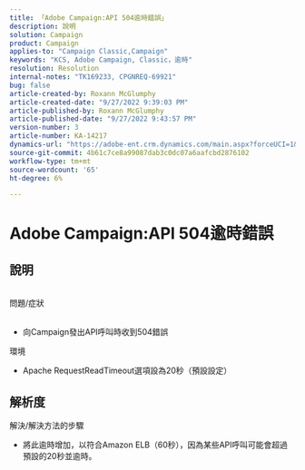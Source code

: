 ```yaml
---
title: 「Adobe Campaign:API 504逾時錯誤」
description: 說明
solution: Campaign
product: Campaign
applies-to: "Campaign Classic,Campaign"
keywords: "KCS, Adobe Campaign, Classic，逾時"
resolution: Resolution
internal-notes: "TK169233, CPGNREQ-69921"
bug: false
article-created-by: Roxann McGlumphy
article-created-date: "9/27/2022 9:39:03 PM"
article-published-by: Roxann McGlumphy
article-published-date: "9/27/2022 9:43:57 PM"
version-number: 3
article-number: KA-14217
dynamics-url: "https://adobe-ent.crm.dynamics.com/main.aspx?forceUCI=1&pagetype=entityrecord&etn=knowledgearticle&id=fb9fddcd-ac3e-ed11-9db1-00224808613b"
source-git-commit: 4b61c7ce8a99087dab3c0dc07a6aafcbd2876102
workflow-type: tm+mt
source-wordcount: '65'
ht-degree: 6%

---
```


# Adobe Campaign:API 504逾時錯誤

## 說明

<br>問題/症狀<br><br>
- 向Campaign發出API呼叫時收到504錯誤



環境
- Apache RequestReadTimeout選項設為20秒（預設設定）



## 解析度

解決/解決方法的步驟
- 將此逾時增加，以符合Amazon ELB（60秒），因為某些API呼叫可能會超過預設的20秒並逾時。


